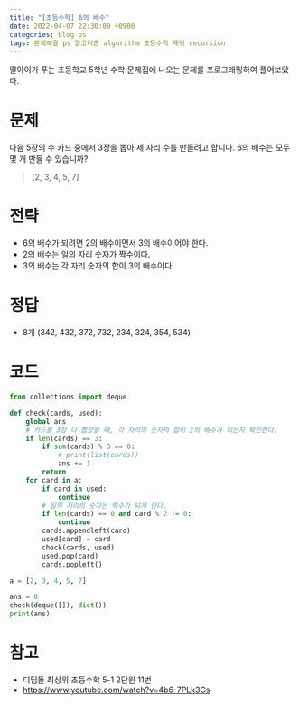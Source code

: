 ```yaml
---
title: "[초등수학] 6의 배수"
date: 2022-04-07 22:30:00 +0900
categories: blog ps
tags: 문제해결 ps 알고리즘 algorithm 초등수학 재귀 recursion
---
```


딸아이가 푸는 초등학교 5학년 수학 문제집에 나오는 문제를 프로그래밍하여 풀어보았다.

# 문제
다음 5장의 수 카드 중에서 3장을 뽑아 세 자리 수를 만들려고 합니다.
6의 배수는 모두 몇 개 만들 수 있습니까?
> [2, 3, 4, 5, 7]

# 전략
* 6의 배수가 되려면 2의 배수이면서 3의 배수이어야 한다.
* 2의 배수는 일의 자리 숫자가 짝수이다.
* 3의 배수는 각 자리 숫자의 합이 3의 배수이다.

# 정답
* 8개 (342, 432, 372, 732, 234, 324, 354, 534)

# 코드
```python
from collections import deque

def check(cards, used):
    global ans
    # 카드를 3장 다 뽑았을 때, 각 자리의 숫자의 합이 3의 배수가 되는지 확인한다.
    if len(cards) == 3:
        if sum(cards) % 3 == 0:
            # print(list(cards))
            ans += 1
        return
    for card in a:
        if card in used:
            continue
        # 일의 자리의 숫자는 짝수가 되게 한다.
        if len(cards) == 0 and card % 2 != 0:
            continue
        cards.appendleft(card)
        used[card] = card
        check(cards, used)
        used.pop(card)
        cards.popleft()

a = [2, 3, 4, 5, 7]

ans = 0
check(deque([]), dict())
print(ans)
```

# 참고
* 디딤돌 최상위 초등수학 5-1 2단원 11번
* https://www.youtube.com/watch?v=4b6-7PLk3Cs
